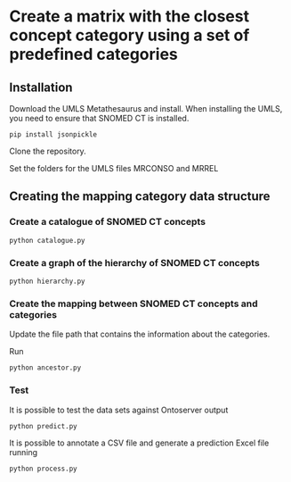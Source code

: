 # Create a matrix with the closest concept category using a set of predefined categories

## Installation

Download the UMLS Metathesaurus and install.
When installing the UMLS, you need to ensure that SNOMED CT is installed.

```
pip install jsonpickle
```

Clone the repository.

Set the folders for the UMLS files MRCONSO and MRREL

## Creating the mapping category data structure

### Create a catalogue of SNOMED CT concepts

```
python catalogue.py
```

### Create a graph of the hierarchy of SNOMED CT concepts

```
python hierarchy.py
```

### Create the mapping between SNOMED CT concepts and categories

Update the file path that contains the information about the categories.

Run

```
python ancestor.py
```

### Test

It is possible to test the data sets against Ontoserver output

```
python predict.py
```

It is possible to annotate a CSV file and generate a prediction Excel file running

```
python process.py
```